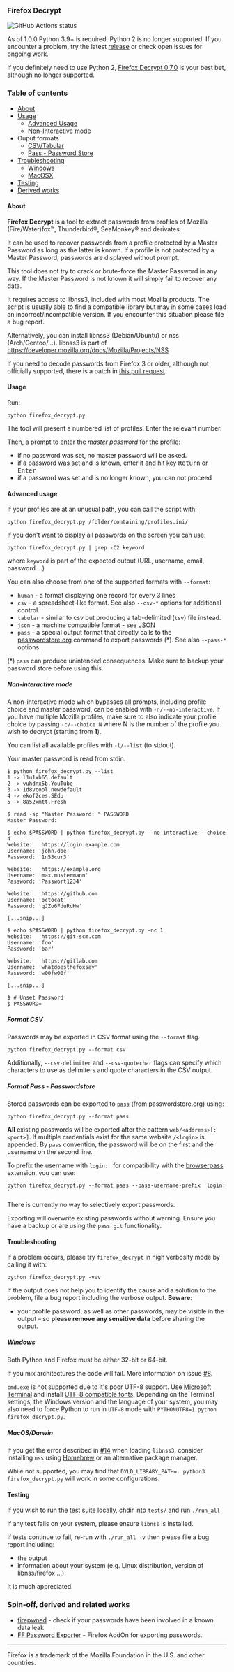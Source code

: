 ### Firefox Decrypt

![GitHub Actions status](https://github.com/unode/firefox_decrypt/actions/workflows/main.yml/badge.svg)

As of 1.0.0 Python 3.9+ is required. Python 2 is no longer supported.
If you encounter a problem, try the latest [release](https://github.com/unode/firefox_decrypt/releases) or check open issues for ongoing work.

If you definitely need to use Python 2, [Firefox Decrypt 0.7.0](https://github.com/unode/firefox_decrypt/releases/tag/0.7.0) is your best bet, although no longer supported.

### Table of contents 

* [About](#about)
* [Usage](#usage)
    * [Advanced Usage](#advanced-usage)
    * [Non-Interactive mode](#non-interactive-mode)
* Ouput formats
    * [CSV/Tabular](#format-csv)
    * [Pass - Password Store](#format-pass---passwordstore)
* [Troubleshooting](#troubleshooting)
    * [Windows](#windows)
    * [MacOSX](#macosdarwin)
* [Testing](#testing)
* [Derived works](#spin-off-derived-and-related-works)

#### About

**Firefox Decrypt** is a tool to extract passwords from profiles of Mozilla (Fire/Water)fox™, Thunderbird®, SeaMonkey® and derivates.

It can be used to recover passwords from a profile protected by a Master Password as long as the latter is known.
If a profile is not protected by a Master Password, passwords are displayed without prompt.

This tool does not try to crack or brute-force the Master Password in any way.
If the Master Password is not known it will simply fail to recover any data.

It requires access to libnss3, included with most Mozilla products.
The script is usually able to find a compatible library but may in some cases
load an incorrect/incompatible version. If you encounter this situation please file a bug report.

Alternatively, you can install libnss3 (Debian/Ubuntu) or nss (Arch/Gentoo/…).
libnss3 is part of https://developer.mozilla.org/docs/Mozilla/Projects/NSS

If you need to decode passwords from Firefox 3 or older, although not officially supported,
there is a patch in [this pull request](https://github.com/unode/firefox_decrypt/pull/36).


#### Usage

Run:

```
python firefox_decrypt.py
```

The tool will present a numbered list of profiles. Enter the relevant number. 

Then, a prompt to enter the *master password* for the profile: 

- if no password was set, no master password will be asked.
- if a password was set and is known, enter it and hit key <kbd>Return</kbd> or <kbd>Enter</kbd>
- if a password was set and is no longer known, you can not proceed

#### Advanced usage

If your profiles are at an unusual path, you can call the script with:

```
python firefox_decrypt.py /folder/containing/profiles.ini/
```

If you don't want to display all passwords on the screen you can use:

```
python firefox_decrypt.py | grep -C2 keyword
```
where `keyword` is part of the expected output (URL, username, email, password …)

You can also choose from one of the supported formats with `--format`:

* `human` - a format displaying one record for every 3 lines
* `csv` - a spreadsheet-like format. See also `--csv-*` options for additional control.
* `tabular` - similar to csv but producing a tab-delimited (`tsv`) file instead.
* `json` - a machine compatible format - see [JSON](https://en.wikipedia.org/wiki/JSON)
* `pass` - a special output format that directly calls to the [passwordstore.org](https://www.passwordstore.org) command to export passwords (*). See also `--pass-*` options.

(*) `pass` can produce unintended consequences. Make sure to backup your password store before using this.

##### Non-interactive mode

A non-interactive mode which bypasses all prompts, including profile choice and master password, can be enabled with `-n/--no-interactive`.
If you have multiple Mozilla profiles, make sure to also indicate your profile choice by passing `-c/--choice N` where N is the number of the profile you wish to decrypt (starting from **1**).

You can list all available profiles with `-l/--list` (to stdout).

Your master password is read from stdin.

    $ python firefox_decrypt.py --list
    1 -> l1u1xh65.default
    2 -> vuhdnx5b.YouTube
    3 -> 1d8vcool.newdefault
    4 -> ekof2ces.SEdu
    5 -> 8a52xmtt.Fresh

    $ read -sp "Master Password: " PASSWORD
    Master Password:

    $ echo $PASSWORD | python firefox_decrypt.py --no-interactive --choice 4
    Website:   https://login.example.com
    Username: 'john.doe'
    Password: '1n53cur3'

    Website:   https://example.org
    Username: 'max.mustermann'
    Password: 'Passwort1234'

    Website:   https://github.com
    Username: 'octocat'
    Password: 'qJZo6FduRcHw'

    [...snip...]

    $ echo $PASSWORD | python firefox_decrypt.py -nc 1
    Website:   https://git-scm.com
    Username: 'foo'
    Password: 'bar'

    Website:   https://gitlab.com
    Username: 'whatdoesthefoxsay'
    Password: 'w00fw00f'

    [...snip...]

    $ # Unset Password
    $ PASSWORD=

##### Format CSV

Passwords may be exported in CSV format using the `--format` flag.

```
python firefox_decrypt.py --format csv
```

Additionally, `--csv-delimiter` and `--csv-quotechar` flags can specify which characters to use as delimiters and quote characters in the CSV output.

##### Format Pass - Passwordstore

Stored passwords can be exported to [`pass`](http://passwordstore.org) (from passwordstore.org) using:

```
python firefox_decrypt.py --format pass
```

**All** existing passwords will be exported after the pattern `web/<address>[:<port>]`.
If multiple credentials exist for the same website `/<login>` is appended.
By `pass` convention, the password will be on the first and the username on the second line.

To prefix the username with `login: ` for compatibility with the [browserpass](https://github.com/dannyvankooten/browserpass) extension, you can use:
```
python firefox_decrypt.py --format pass --pass-username-prefix 'login: '
```

There is currently no way to selectively export passwords.

Exporting will overwrite existing passwords without warning. Ensure you have a backup or are using the `pass git` functionality.

#### Troubleshooting

If a problem occurs, please try `firefox_decrypt` in high verbosity mode by calling it with:

```
python firefox_decrypt.py -vvv
```

If the output does not help you to identify the cause and a solution to the problem, file a bug report including the verbose output. **Beware**:  

- your profile password, as well as other passwords, may be visible in the output – so **please remove any sensitive data** before sharing the output.


##### Windows

Both Python and Firefox must be either 32-bit or 64-bit.  

If you mix architectures the code will fail. More information on issue [#8](https://github.com/unode/firefox_decrypt/issues/8).

`cmd.exe` is not supported due to it's poor UTF-8 support.
Use [Microsoft Terminal](https://github.com/microsoft/terminal) and install [UTF-8 compatible fonts](https://www.google.com/get/noto/).
Depending on the Terminal settings, the Windows version and the language of your system,
you may also need to force Python to run in `UTF-8` mode with `PYTHONUTF8=1 python firefox_decrypt.py`.


##### MacOS/Darwin

If you get the error described in [#14](https://github.com/unode/firefox_decrypt/issues/14) when loading `libnss3`, consider installing `nss` using [Homebrew](https://brew.sh/) or an alternative package manager.

While not supported, you may find that `DYLD_LIBRARY_PATH=. python3 firefox_decrypt.py` will work in some configurations.


#### Testing

If you wish to run the test suite locally, chdir into `tests/` and run `./run_all`

If any test fails on your system, please ensure `libnss` is installed.

If tests continue to fail, re-run with `./run_all -v` then please file a bug report including: 

- the output
- information about your system (e.g. Linux distribution, version of libnss/firefox …). 

It is much appreciated.


### Spin-off, derived and related works

* [firepwned](https://github.com/christophetd/firepwned#how-it-works) - check if your passwords have been involved in a known data leak
* [FF Password Exporter](https://github.com/kspearrin/ff-password-exporter) - Firefox AddOn for exporting passwords. 

----

Firefox is a trademark of the Mozilla Foundation in the U.S. and other countries.
